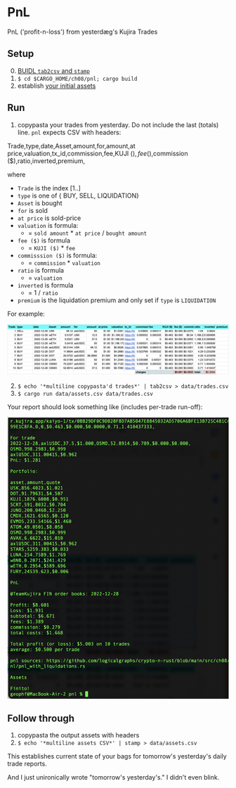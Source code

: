 # PnL

PnL ('profit-n-loss') from yesterdæg's Kujira Trades

## Setup

0. [BUIDL `tab2csv` and `stamp`](../../ch04)
1. `$ cd $CARGO_HOME/ch08/pnl; cargo build`
2. establish [your initial assets](data/assets.csv)

## Run

1. copypasta your trades from yesterday. Do not include the last (totals) line.
`pnl` expects CSV with headers:


Trade,type,date,Asset,amount,for,amount,at price,valuation,tx_id,commission,fee,KUJI ($),fee ($),commission ($),ratio,inverted,premium,

where

* `Trade` is the index [1..]
* `type` is one of { BUY, SELL, LIQUIDATION}
* `Asset` is bought
* `for` is sold
* `at price` is sold-price
* `valuation` is formula: 
  * = `sold amount` * `at price` / `bought amount`
* `fee ($)` is formula
  * = `KUJI ($)` * `fee`
* `commisssion ($)` is formula:
  * = `commission` * `valuation`
* `ratio` is formula
  * = `valuation`
* `inverted` is formula
  * = 1 / `ratio`
* `premium` is the liquidation premium and only set if `type` is `LIQUIDATION`

For example:

![Kujira FIN trades, 2022-12-28](Kujira-FIN-trades-2022-12-28.png)

2. `$ echo '*multiline copypasta'd trades*' | tab2csv > data/trades.csv`
3. `$ cargo run data/assets.csv data/trades.csv`

Your report should look something like (includes per-trade run-off):

![trade report, 2022-12-28](trade-report-2022-12-28.png)

## Follow through

1. copypasta the output assets with headers
2. `$ echo '*multiline assets CSV*' | stamp > data/assets.csv`

This establishes current state of your bags for tomorrow's yesterday's 
daily trade reports.

And I just unironically wrote "tomorrow's yesterday's." I didn't even blink.
